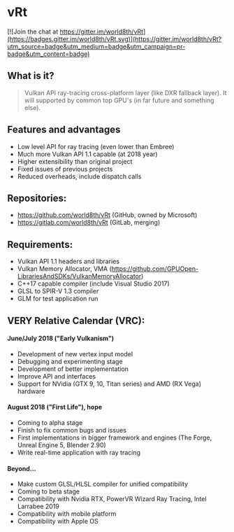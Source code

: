# vRt

[![Join the chat at https://gitter.im/world8th/vRt](https://badges.gitter.im/world8th/vRt.svg)](https://gitter.im/world8th/vRt?utm_source=badge&utm_medium=badge&utm_campaign=pr-badge&utm_content=badge)

## What is it?
> Vulkan API ray-tracing cross-platform layer (like DXR fallback layer). It will supported by common top GPU's (in far future and something else).

## Features and advantages
- Low level API for ray tracing (even lower than Embree)
- Much more Vulkan API 1.1 capable (at 2018 year)
- Higher extensibility than original project
- Fixed issues of previous projects 
- Reduced overheads, include dispatch calls 

## Repositories:
- https://github.com/world8th/vRt (GitHub, owned by Microsoft)
- https://gitlab.com/world8th/vRt (GitLab, merging)

## Requirements: 
- Vulkan API 1.1 headers and libraries
- Vulkan Memory Allocator, VMA (https://github.com/GPUOpen-LibrariesAndSDKs/VulkanMemoryAllocator)
- C++17 capable compiler (include Visual Studio 2017)
- GLSL to SPIR-V 1.3 compiler
- GLM for test application run

## VERY Relative Calendar (VRC):

#### June/July 2018 ("Early Vulkanism")
- Development of new vertex input model
- Debugging and experimenting stage
- Development of better implementation 
- Improve API and interfaces
- Support for NVidia (GTX 9, 10, Titan series) and AMD (RX Vega) hardware

#### August 2018 ("First Life"), hope
- Coming to alpha stage
- Finish to fix common bugs and issues 
- First implementations in bigger framework and engines (The Forge, Unreal Engine 5, Blender 2.90)
- Write real-time application with ray tracing 

#### Beyond... 
- Make custom GLSL/HLSL compiler for unified compatibility 
- Coming to beta stage
- Compatibility with Nvidia RTX, PowerVR Wizard Ray Tracing, Intel Larrabee 2019
- Compatibility with mobile platform 
- Compatibility with Apple OS
